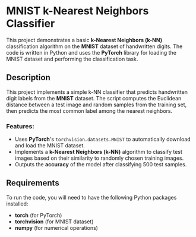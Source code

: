 # MNIST k-Nearest Neighbors Classifier

This project demonstrates a basic **k-Nearest Neighbors (k-NN)** classification algorithm on the **MNIST** dataset of handwritten digits. The code is written in Python and uses the **PyTorch** library for loading the MNIST dataset and performing the classification task.

## Description

This project implements a simple k-NN classifier that predicts handwritten digit labels from the **MNIST** dataset. The script computes the Euclidean distance between a test image and random samples from the training set, then predicts the most common label among the nearest neighbors.

### Features:
- Uses **PyTorch**'s `torchvision.datasets.MNIST` to automatically download and load the MNIST dataset.
- Implements a **k-Nearest Neighbors (k-NN)** algorithm to classify test images based on their similarity to randomly chosen training images.
- Outputs the **accuracy** of the model after classifying 500 test samples.

## Requirements

To run the code, you will need to have the following Python packages installed:

- **torch** (for PyTorch)
- **torchvision** (for MNIST dataset)
- **numpy** (for numerical operations)

